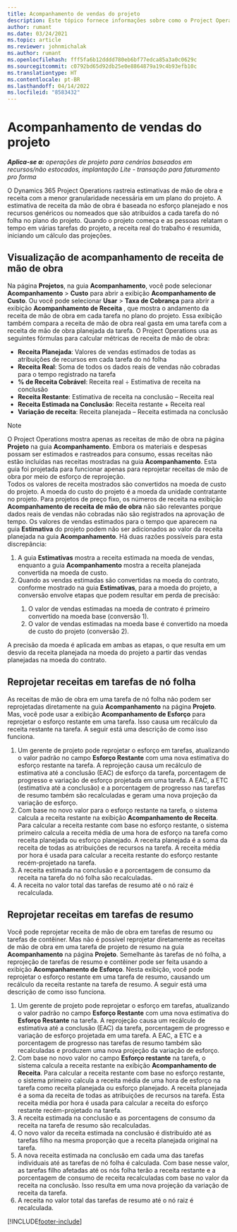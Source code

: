```yaml
---
title: Acompanhamento de vendas do projeto
description: Este tópico fornece informações sobre como o Project Operations rastreia o progresso em relação à receita de mão de obra em um projeto.
author: rumant
ms.date: 03/24/2021
ms.topic: article
ms.reviewer: johnmichalak
ms.author: rumant
ms.openlocfilehash: fff5fa6b12dddd780eb6bf77edca85a3a0c0629c
ms.sourcegitcommit: c0792bd65d92db25e0e8864879a19c4b93efb10c
ms.translationtype: HT
ms.contentlocale: pt-BR
ms.lasthandoff: 04/14/2022
ms.locfileid: "8583432"
---
```

# <a name="project-sales-tracking"></a>Acompanhamento de vendas do projeto

_**Aplica-se a:** operações de projeto para cenários baseados em recursos/não estocados, implantação Lite - transação para faturamento pro forma_

O Dynamics 365 Project Operations rastreia estimativas de mão de obra e receita com a menor granularidade necessária em um plano do projeto. A estimativa de receita da mão de obra é baseada no esforço planejado e nos recursos genéricos ou nomeados que são atribuídos a cada tarefa do nó folha no plano do projeto. Quando o projeto começa e as pessoas relatam o tempo em várias tarefas do projeto, a receita real do trabalho é resumida, iniciando um cálculo das projeções.

## <a name="labor-revenue-tracking-view"></a>Visualização de acompanhamento de receita de mão de obra

Na página **Projetos**, na guia **Acompanhamento**, você pode selecionar **Acompanhamento** > **Custo** para abrir a exibição **Acompanhamento de Custo**. Ou você pode selecionar **Usar** > **Taxa de Cobrança** para abrir a exibição **Acompanhamento de Receita** , que mostra o andamento da receita de mão de obra em cada tarefa no plano do projeto. Essa exibição também compara a receita de mão de obra real gasta em uma tarefa com a receita de mão de obra planejada da tarefa. O Project Operations usa as seguintes fórmulas para calcular métricas de receita de mão de obra:

- **Receita Planejada**: Valores de vendas estimados de todas as atribuições de recursos em cada tarefa do nó folha
- **Receita Real**: Soma de todos os dados reais de vendas não cobradas para o tempo registrado na tarefa
- **% de Receita Cobrável**: Receita real ÷ Estimativa de receita na conclusão
- **Receita Restante**: Estimativa de receita na conclusão – Receita real
- **Receita Estimada na Conclusão**: Receita restante + Receita real
- **Variação de receita**: Receita planejada – Receita estimada na conclusão


> [!NOTE]
> O Project Operations mostra apenas as receitas de mão de obra na página **Projeto** na guia **Acompanhamento**. Embora os materiais e despesas possam ser estimados e rastreados para consumo, essas receitas não estão incluídas nas receitas mostradas na guia **Acompanhamento**. Esta guia foi projetada para funcionar apenas para reprojetar receitas de mão de obra por meio de esforço de reprojeção.  
> Todos os valores de receita mostrados são convertidos na moeda de custo do projeto. A moeda do custo do projeto é a moeda da unidade contratante no projeto. Para projetos de preço fixo, os números de receita na exibição **Acompanhamento de receita de mão de obra** não são relevantes porque dados reais de vendas não cobradas não são registrados na aprovação de tempo.
> Os valores de vendas estimados para o tempo que aparecem na guia **Estimativa** do projeto podem não ser adicionados ao valor da receita planejada na guia **Acompanhamento**. Há duas razões possíveis para esta discrepância:
><ol>
   ><li> A guia <b>Estimativas</b> mostra a receita estimada na moeda de vendas, enquanto a guia <b>Acompanhamento</b> mostra a receita planejada convertida na moeda de custo. </li>
   ><li> Quando as vendas estimadas são convertidas na moeda do contrato, conforme mostrado na guia <b>Estimativas</b>, para a moeda do projeto, a conversão envolve etapas que podem resultar em perda de precisão: </li>
><ol>
><li> O valor de vendas estimadas na moeda de contrato é primeiro convertido na moeda base (conversão 1).</li>
><li> O valor de vendas estimadas na moeda base é convertido na moeda de custo do projeto (conversão 2). </li>
></ol>
></ol>
> A precisão da moeda é aplicada em ambas as etapas, o que resulta em um desvio da receita planejada na moeda do projeto a partir das vendas planejadas na moeda do contrato.
   

## <a name="reprojecting-revenues-on-leaf-node-tasks"></a>Reprojetar receitas em tarefas de nó folha

As receitas de mão de obra em uma tarefa de nó folha não podem ser reprojetadas diretamente na guia **Acompanhamento** na página **Projeto**. Mas, você pode usar a exibição **Acompanhamento de Esforço** para reprojetar o esforço restante em uma tarefa. Isso causa um recálculo da receita restante na tarefa. A seguir está uma descrição de como isso funciona.

1. Um gerente de projeto pode reprojetar o esforço em tarefas, atualizando o valor padrão no campo **Esforço Restante** com uma nova estimativa do esforço restante na tarefa. A reprojeção causa um recálculo de estimativa até a conclusão (EAC) de esforço da tarefa, porcentagem de progresso e variação de esforço projetada em uma tarefa. A EAC, a ETC (estimativa até a conclusão) e a porcentagem de progresso nas tarefas de resumo também são recalculadas e geram uma nova projeção da variação de esforço.
2. Com base no novo valor para o esforço restante na tarefa, o sistema calcula a receita restante na exibição **Acompanhamento de Receita**. Para calcular a receita restante com base no esforço restante, o sistema primeiro calcula a receita média de uma hora de esforço na tarefa como receita planejada ou esforço planejado. A receita planejada é a soma da receita de todas as atribuições de recursos na tarefa. A receita média por hora é usada para calcular a receita restante do esforço restante recém-projetado na tarefa.
3. A receita estimada na conclusão e a porcentagem de consumo da receita na tarefa do nó folha são recalculadas.
4. A receita no valor total das tarefas de resumo até o nó raiz é recalculada.

## <a name="reprojecting-revenues-on-summary-tasks"></a>Reprojetar receitas em tarefas de resumo

Você pode reprojetar receita de mão de obra em tarefas de resumo ou tarefas de contêiner. Mas não é possível reprojetar diretamente as receitas de mão de obra em uma tarefa de projeto de resumo na guia **Acompanhamento** na página **Projeto**. Semelhante às tarefas de nó folha, a reprojeção de tarefas de resumo e contêiner pode ser feita usando a exibição **Acompanhamento de Esforço**. Nesta exibição, você pode reprojetar o esforço restante em uma tarefa de resumo, causando um recálculo da receita restante na tarefa de resumo. A seguir está uma descrição de como isso funciona.

1. Um gerente de projeto pode reprojetar o esforço em tarefas, atualizando o valor padrão no campo **Esforço Restante** com uma nova estimativa do **Esforço Restante** na tarefa. A reprojeção causa um recálculo de estimativa até a conclusão (EAC) da tarefa, porcentagem de progresso e variação de esforço projetada em uma tarefa. A EAC, a ETC e a porcentagem de progresso nas tarefas de resumo também são recalculadas e produzem uma nova projeção da variação de esforço.
2. Com base no novo valor no campo **Esforço restante** na tarefa, o sistema calcula a receita restante na exibição **Acompanhamento de Receita**. Para calcular a receita restante com base no esforço restante, o sistema primeiro calcula a receita média de uma hora de esforço na tarefa como receita planejada ou esforço planejado. A receita planejada é a soma da receita de todas as atribuições de recursos na tarefa. Esta receita média por hora é usada para calcular a receita do esforço restante recém-projetado na tarefa.
3. A receita estimada na conclusão e as porcentagens de consumo da receita na tarefa de resumo são recalculadas.
4. O novo valor da receita estimada na conclusão é distribuído até as tarefas filho na mesma proporção que a receita planejada original na tarefa.
5. A nova receita estimada na conclusão em cada uma das tarefas individuais até as tarefas de nó folha é calculada. Com base nesse valor, as tarefas filho afetadas até os nós folha terão a receita restante e a porcentagem de consumo de receita recalculadas com base no valor da receita na conclusão. Isso resulta em uma nova projeção da variação de receita da tarefa. 
6. A receita no valor total das tarefas de resumo até o nó raiz é recalculada.


[!INCLUDE[footer-include](../includes/footer-banner.md)]

